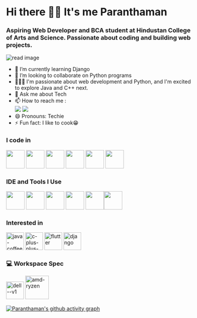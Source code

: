 # Hi there 👋🏻 It's me Paranthaman

### Aspiring Web Developer and BCA student at Hindustan College of Arts and Science. Passionate about coding and building web projects.

![read image](https://github.com/user-attachments/assets/e454c8b6-9555-4b59-8b85-9524e4e5d2ce)
                                               
- 🌱 I’m currently learning Django
- 👯 I’m looking to collaborate on Python programs
- 🧑🏻‍💻 I'm passionate about web development and Python, and I'm excited to explore Java and C++ next.
- 💬 Ask me about Tech
- 📫 How to reach me :
<br /> [<img src="https://img.shields.io/badge/Instagram-E4405F?style=for-the-badge&logo=instagram&logoColor=white"/>](https://www.instagram.com/barath_21_/) [<img src="https://img.shields.io/badge/Telegram-2CA5E0?style=for-the-badge&logo=telegram&logoColor=white)"/>](http://t.me/barath_teller_here)
- 😄 Pronouns: Techie
- ⚡ Fun fact: I like to cook😁
  
### I code in
<img height="50" width="50" src="https://img.icons8.com/color/48/000000/python.png" /> <img height="50" width="50" src="https://img.icons8.com/color/48/000000/html-5.png" /> <img height="50" width="50" src="https://img.icons8.com/color/48/000000/css3.png" /> <img height="50" width="50" src="https://img.icons8.com/color/48/000000/bootstrap.png" />
<img height="50" width="50" src="https://img.icons8.com/color/48/000000/javascript.png"/> <img height="50" width="50" src="https://img.icons8.com/color/48/000000/nodejs.png"/> 

### IDE and Tools I Use
<img height="50" width="50" src="https://img.icons8.com/color/48/000000/visual-studio-code-2019.png"/> <img height="50" width="50" src="https://img.icons8.com/color/48/000000/pycharm.png"/> <img height="50" width="50" src="https://img.icons8.com/color/50/000000/git.png"/> <img height="50" width="50" src="https://img.icons8.com/dusk/64/000000/anaconda.png"/> <img height="50" width="50" src="https://img.icons8.com/doodle/48/000000/adobe-photoshop.png"/><img height="50" src="https://img.shields.io/badge/Netlify-00C7B7?style=for-the-badge&logo=netlify&logoColor=white"/> 

### Interested in 
<img width="48" height="48" src="https://img.icons8.com/color/48/java-coffee-cup-logo.png" alt="java-coffee-cup-logo"/> <img width="48" height="48" src="https://img.icons8.com/color/48/c-plus-plus-logo.png" alt="c-plus-plus-logo"/> <img width="48" height="48" src="https://img.icons8.com/fluency/50/flutter.png" alt="flutter"/> <img width="48" height="48" src="https://img.icons8.com/ios/50/django.png" alt="django"/> 

### 💻 Workspace Spec
<img width="48" height="48" src="https://img.icons8.com/color/48/dell--v1.png" alt="dell--v1"/> <img width="64" height="64" src="https://img.icons8.com/nolan/64/amd-ryzen.png" alt="amd-ryzen"/>  

[![Paranthaman's github activity graph](https://github-readme-activity-graph.vercel.app/graph?username=paranthaman21&bg_color=000000&color=fafafa&line=04ff00&point=ffffff&area=true&hide_border=true)](https://github.com/ashutosh00710/github-readme-activity-graph)

